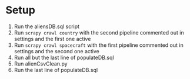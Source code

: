 # Setup
1. Run the aliensDB.sql script
2. Run `scrapy crawl country` with the second pipeline commented out in settings and the first one active
3. Run `scrapy crawl spacecraft` with the first pipeline commented out in settings and the second one active
4. Run all but the last line of populateDB.sql
5. Run alienCsvClean.py
6. Run the last line of populateDB.sql
